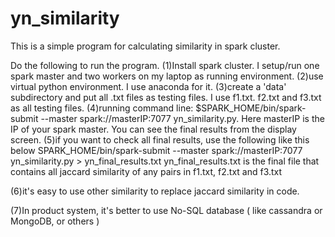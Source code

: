 # yn_similarity
This is a simple program for calculating similarity in spark cluster.

Do the following to run the program.
(1)Install spark cluster. I setup/run one spark master and two workers on my laptop as running environment.
(2)use virtual python environment. I use anaconda for it.
(3)create a 'data' subdirectory and put all .txt files as testing files. 
   I use f1.txt. f2.txt and f3.txt as all testing files.
(4)running command line:
   $SPARK_HOME/bin/spark-submit --master spark://masterIP:7077 yn_similarity.py.
   Here masterIP is the IP of your spark master. You can see the final results from the display screen.
(5)if you want to check all final results, use the following like this below
   SPARK_HOME/bin/spark-submit --master spark://masterIP:7077 yn_similarity.py > yn_final_results.txt
   yn_final_results.txt is the final file that contains all jaccard similarity of any pairs in f1.txt, f2.txt and f3.txt
   
(6)it's easy to use other similarity to replace jaccard similarity in code.

(7)In product system, it's better to use No-SQL database ( like cassandra or MongoDB, or others )
